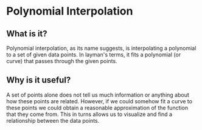 Polynomial Interpolation
========================

What is it?
-----------
Polynomial interpolation, as its name suggests, is interpolating a polynomial to a set of given data points. In layman's terms, it fits a polynomial (or curve) that passes through the given points.

Why is it useful?
-----------------
A set of points alone does not tell us much information or anything about how these points are related. However, if we could somehow fit a curve to these points we could obtain a reasonable approximation of the function that they come from. This in turns allows us to visualize and find a relationship between the data points.
